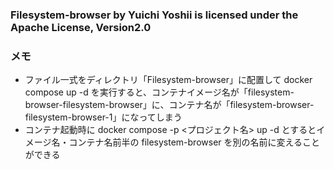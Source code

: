 ### Filesystem-browser by Yuichi Yoshii is licensed under the Apache License, Version2.0

### メモ
* ファイル一式をディレクトリ「Filesystem-browser」に配置して docker compose up -d を実行すると、コンテナイメージ名が「filesystem-browser-filesystem-browser」に、コンテナ名が「filesystem-browser-filesystem-browser-1」になってしまう
* コンテナ起動時に docker compose -p <プロジェクト名> up -d とするとイメージ名・コンテナ名前半の filesystem-browser を別の名前に変えることができる